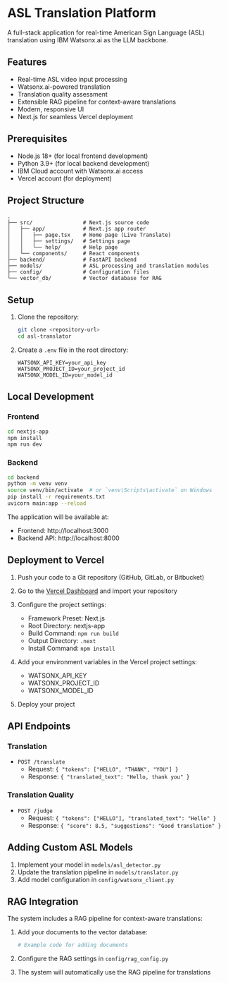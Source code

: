 # ASL Translation Platform

A full-stack application for real-time American Sign Language (ASL) translation using IBM Watsonx.ai as the LLM backbone.

## Features

- Real-time ASL video input processing
- Watsonx.ai-powered translation
- Translation quality assessment
- Extensible RAG pipeline for context-aware translations
- Modern, responsive UI
- Next.js for seamless Vercel deployment

## Prerequisites

- Node.js 18+ (for local frontend development)
- Python 3.9+ (for local backend development)
- IBM Cloud account with Watsonx.ai access
- Vercel account (for deployment)

## Project Structure

```
.
├── src/                # Next.js source code
│   ├── app/            # Next.js app router
│   │   ├── page.tsx    # Home page (Live Translate)
│   │   ├── settings/   # Settings page
│   │   └── help/       # Help page
│   └── components/     # React components
├── backend/            # FastAPI backend
├── models/             # ASL processing and translation modules
├── config/             # Configuration files
└── vector_db/          # Vector database for RAG
```

## Setup

1. Clone the repository:
   ```bash
   git clone <repository-url>
   cd asl-translator
   ```

2. Create a `.env` file in the root directory:
   ```
   WATSONX_API_KEY=your_api_key
   WATSONX_PROJECT_ID=your_project_id
   WATSONX_MODEL_ID=your_model_id
   ```

## Local Development

### Frontend

```bash
cd nextjs-app
npm install
npm run dev
```

### Backend

```bash
cd backend
python -m venv venv
source venv/bin/activate  # or `venv\Scripts\activate` on Windows
pip install -r requirements.txt
uvicorn main:app --reload
```

The application will be available at:
- Frontend: http://localhost:3000
- Backend API: http://localhost:8000

## Deployment to Vercel

1. Push your code to a Git repository (GitHub, GitLab, or Bitbucket)

2. Go to the [Vercel Dashboard](https://vercel.com/dashboard) and import your repository

3. Configure the project settings:
   - Framework Preset: Next.js
   - Root Directory: nextjs-app
   - Build Command: `npm run build`
   - Output Directory: `.next`
   - Install Command: `npm install`

4. Add your environment variables in the Vercel project settings:
   - WATSONX_API_KEY
   - WATSONX_PROJECT_ID
   - WATSONX_MODEL_ID

5. Deploy your project

## API Endpoints

### Translation
- `POST /translate`
  - Request: `{ "tokens": ["HELLO", "THANK", "YOU"] }`
  - Response: `{ "translated_text": "Hello, thank you" }`

### Translation Quality
- `POST /judge`
  - Request: `{ "tokens": ["HELLO"], "translated_text": "Hello" }`
  - Response: `{ "score": 8.5, "suggestions": "Good translation" }`

## Adding Custom ASL Models

1. Implement your model in `models/asl_detector.py`
2. Update the translation pipeline in `models/translator.py`
3. Add model configuration in `config/watsonx_client.py`

## RAG Integration

The system includes a RAG pipeline for context-aware translations:

1. Add your documents to the vector database:
   ```python
   # Example code for adding documents
   ```

2. Configure the RAG settings in `config/rag_config.py`

3. The system will automatically use the RAG pipeline for translations
